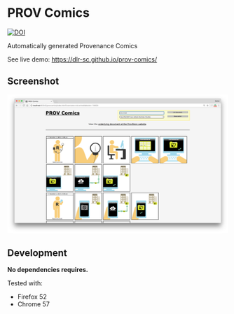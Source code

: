# PROV Comics

[![DOI](https://zenodo.org/badge/81369441.svg)](https://zenodo.org/badge/latestdoi/81369441)

Automatically generated Provenance Comics

See live demo: https://dlr-sc.github.io/prov-comics/


## Screenshot
![Screenshot](./Screenshot.png)


## Development

**No dependencies requires.**

Tested with:

* Firefox 52
* Chrome 57

